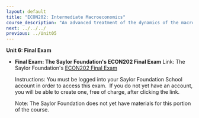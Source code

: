 ```yaml
---
layout: default
title: "ECON202: Intermediate Macroeconomics"
course_description: "An advanced treatment of the dynamics of the macro-economy, which includes topics related to the determination of aggregate output, the determination of the interest rate, business cycle theories and stabilization, the stock market, household and firm behavior in the macro-economy, and debates in macroeconomics."
next: ../../../
previous: ../Unit05
---
```

**Unit 6: Final Exam** <span id="6"></span> 
-   **Final Exam: The Saylor Foundation's ECON202 Final Exam**
    Link: The Saylor Foundation's [ECON202 Final
    Exam](http://school.saylor.org/mod/quiz/view.php?id=480)  
      
     Instructions: You must be logged into your Saylor Foundation School
    account in order to access this exam.  If you do not yet have an
    account, you will be able to create one, free of charge, after
    clicking the link.   
      
     Note: The Saylor Foundation does not yet have materials for this
    portion of the course. 


